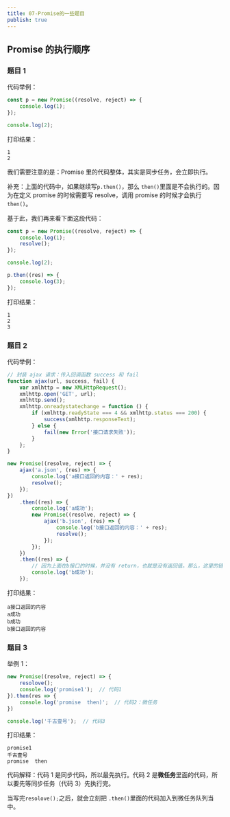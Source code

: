 ```yaml
---
title: 07-Promise的一些题目
publish: true
---
```


## Promise 的执行顺序

### 题目 1

代码举例：

```js
const p = new Promise((resolve, reject) => {
	console.log(1);
});

console.log(2);
```

打印结果：

```
1
2
```

我们需要注意的是：Promise 里的代码整体，其实是同步任务，会立即执行。

补充：上面的代码中，如果继续写`p.then()`，那么 `then()`里面是不会执行的。因为在定义 promise 的时候需要写 resolve，调用 promise 的时候才会执行 `then()`。

基于此，我们再来看下面这段代码：

```js
const p = new Promise((resolve, reject) => {
	console.log(1);
	resolve();
});

console.log(2);

p.then((res) => {
	console.log(3);
});
```

打印结果：

```
1
2
3
```

### 题目 2

代码举例：

```js
// 封装 ajax 请求：传入回调函数 success 和 fail
function ajax(url, success, fail) {
	var xmlhttp = new XMLHttpRequest();
	xmlhttp.open('GET', url);
	xmlhttp.send();
	xmlhttp.onreadystatechange = function () {
		if (xmlhttp.readyState === 4 && xmlhttp.status === 200) {
			success(xmlhttp.responseText);
		} else {
			fail(new Error('接口请求失败'));
		}
	};
}

new Promise((resolve, reject) => {
	ajax('a.json', (res) => {
		console.log('a接口返回的内容：' + res);
		resolve();
	});
})
	.then((res) => {
		console.log('a成功');
		new Promise((resolve, reject) => {
			ajax('b.json', (res) => {
				console.log('b接口返回的内容：' + res);
				resolve();
			});
		});
	})
	.then((res) => {
		// 因为上面在b接口的时候，并没有 return，也就是没有返回值。那么，这里的链式操作then，其实是针对一个空的 promise 对象进行then操作
		console.log('b成功');
	});
```

打印结果：

```
a接口返回的内容
a成功
b成功
b接口返回的内容
```

### 题目 3

举例 1：

```js
new Promise((resolve, reject) => {
    resolove();
    console.log('promise1');  // 代码1
}).then(res => {
    console.log('promise  then)';  // 代码2：微任务
})

console.log('千古壹号');  // 代码3
```

打印结果：

```
promise1
千古壹号
promise  then
```

代码解释：代码 1 是同步代码，所以最先执行。代码 2 是**微任务**里面的代码，所以要先等同步任务（代码 3）先执行完。

当写完`resolove();`之后，就会立刻把 `.then()`里面的代码加入到微任务队列当中。
